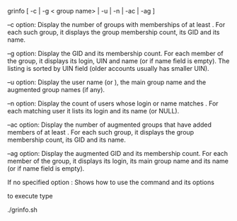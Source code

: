 grinfo    [ -c  <count> |  -g  < group name>  |  -u   <user login name>  | -n  <substring>  |  -ac  <count>  | -ag  <group name > ]  

–c option:
          Display the number of groups with memberships of at least <count>.
          For each such group, it displays the group membership count, its GID and its name.
 
 –g option:
          Display the <group name> GID and its membership count. 
          For each member of the group, it displays its login, UIN and name (or <NULL> if name field is empty).
          The listing is sorted by UIN field (older accounts usually has smaller UIN).
 
  –u option:
          Display the user name (or <NULL>), the main group name and the augmented group names (if any).
 
  –n option:
           Display the count of users whose login or name matches <substring>.
           For each matching user it lists its login and its name (or NULL).
          
  –ac option:
           Display the number of augmented groups that have added members of at least <count>.
            For each such group, it displays the group membership count, its GID and its name.
 
  –ag option:
          Display the augmented <group name> GID and its membership count. 
          For each member of the group, it displays its login, its main group name and its name (or <NULL> if name field is empty).
 
 If no specified option :   Shows how to use the command and its options


to execute type

./grinfo.sh
